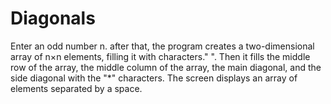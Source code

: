 # Diagonals
Enter an odd number n. after that, the program creates a two-dimensional array of n×n elements, filling it with characters." ". Then it fills the middle row of the array, the middle column of the array, the main diagonal, and the side diagonal with the "*" characters.  The screen displays an array of elements separated by a space.
